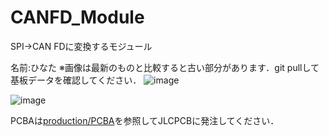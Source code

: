 # CANFD_Module
SPI->CAN FDに変換するモジュール

名前:ひなた
※画像は最新のものと比較すると古い部分があります．git pullして基板データを確認してください．
![image](https://github.com/TNCT-Mechatech/CANFD_Module/assets/80198387/14de131c-8f5a-49a8-8d6f-b666f72618ae)<br>

![image](https://github.com/TNCT-Mechatech/CANFD_Module/assets/80198387/46e15812-7ace-4307-89bf-d43653d20f30)<br>

PCBAは[production/PCBA](production/PCBA)を参照してJLCPCBに発注してください．
